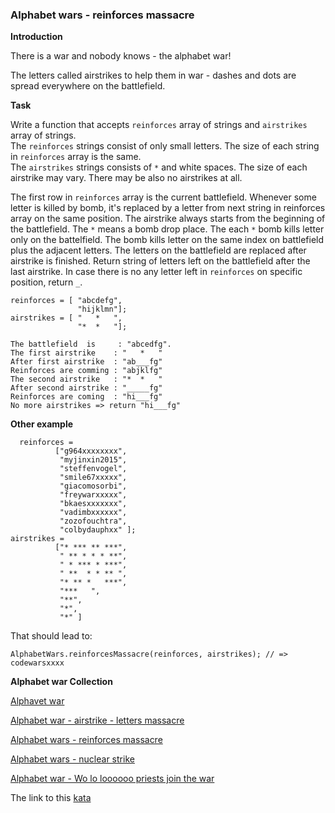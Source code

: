 ### Alphabet wars - reinforces massacre

**Introduction**  

There is a war and nobody knows - the alphabet war!

The letters called airstrikes to help them in war - dashes and dots are spread everywhere on the battlefield.

**Task**  

Write a function that accepts `reinforces` array of strings and `airstrikes` array of strings.  
The `reinforces` strings consist of only small letters. The size of each string in `reinforces` array is the same.  
The `airstrikes` strings consists of `*` and white spaces. The size of each airstrike may vary. There may be also no airstrikes at all.  

The first row in `reinforces` array is the current battlefield. Whenever some letter is killed by bomb, it's replaced by a letter from next string in reinforces array on the same position.
The airstrike always starts from the beginning of the battlefield.
The `*` means a bomb drop place. The each `*` bomb kills letter only on the battelfield. The bomb kills letter on the same index on battlefield plus the adjacent letters.
The letters on the battlefield are replaced after airstrike is finished.
Return string of letters left on the battlefield after the last airstrike. In case there is no any letter left in `reinforces` on specific position, return `_`.
```
reinforces = [ "abcdefg",
               "hijklmn"];
airstrikes = [ "   *   ",
               "*  *   "];

The battlefield  is     : "abcedfg".
The first airstrike    : "   *   "  
After first airstrike  : "ab___fg"
Reinforces are comming : "abjklfg"
The second airstrike   : "*  *   "
After second airstrike : "_____fg"
Reinforces are coming  : "hi___fg"
No more airstrikes => return "hi___fg"
```
**Other example**  
```
  reinforces =    
          ["g964xxxxxxxx",
           "myjinxin2015",
           "steffenvogel",
           "smile67xxxxx",
           "giacomosorbi",
           "freywarxxxxx",
           "bkaesxxxxxxx",
           "vadimbxxxxxx",
           "zozofouchtra",
           "colbydauphxx" ];
airstrikes =
          ["* *** ** ***",
           " ** * * * **",
           " * *** * ***",
           " **  * * ** ",
           "* ** *   ***",
           "***   ",
           "**",
           "*",
           "*" ]
```
That should lead to:
```
AlphabetWars.reinforcesMassacre(reinforces, airstrikes); // => codewarsxxxx
```

**Alphabet war Collection**  

[Alphavet war](https://www.codewars.com/kata/59377c53e66267c8f6000027)

[Alphabet war - airstrike - letters massacre](https://www.codewars.com/kata/5938f5b606c3033f4700015a)

[Alphabet wars - reinforces massacre](https://www.codewars.com/kata/alphabet-wars-reinforces-massacre)

[Alphabet wars - nuclear strike](https://www.codewars.com/kata/59437bd7d8c9438fb5000004)

[Alphabet war - Wo lo loooooo priests join the war](https://www.codewars.com/kata/59473c0a952ac9b463000064)  

The link to this [kata](https://www.codewars.com/kata/alphabet-wars-reinforces-massacre/javascript)
